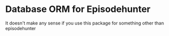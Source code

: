 # Database ORM for Episodehunter

It doesn't make any sense if you use this package for something other than episodehunter
